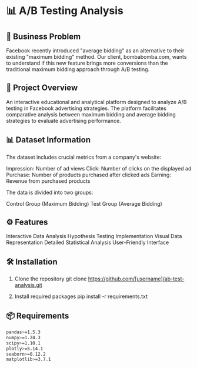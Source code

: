 # 📊 A/B Testing Analysis

## 🎯 Business Problem
Facebook recently introduced "average bidding" as an alternative to their existing "maximum bidding" method. Our client, bombabomba.com, wants to understand if this new feature brings more conversions than the traditional maximum bidding approach through A/B testing.

## 📌 Project Overview
An interactive educational and analytical platform designed to analyze A/B testing in Facebook advertising strategies. The platform facilitates comparative analysis between maximum bidding and average bidding strategies to evaluate advertising performance.

## 📊 Dataset Information
The dataset includes crucial metrics from a company's website:

Impression: Number of ad views
Click: Number of clicks on the displayed ad
Purchase: Number of products purchased after clicked ads
Earning: Revenue from purchased products

The data is divided into two groups:

Control Group (Maximum Bidding)
Test Group (Average Bidding)

## ⚙️ Features

Interactive Data Analysis
Hypothesis Testing Implementation
Visual Data Representation
Detailed Statistical Analysis
User-Friendly Interface

## 🛠️ Installation

1. Clone the repository
git clone https://github.com/[username]/ab-test-analysis.git

2. Install required packages
pip install -r requirements.txt

## 📦 Requirements
```bash
pandas>=1.5.3
numpy>=1.24.3
scipy>=1.10.1
plotly>=5.14.1
seaborn>=0.12.2
matplotlib>=3.7.1
```
